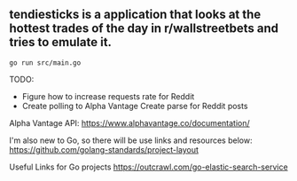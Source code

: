 ## tendiesticks is a application that looks at the hottest trades of the day in r/wallstreetbets and tries to emulate it.


```
go run src/main.go
```


TODO:
* Figure how to increase requests rate for Reddit
* Create polling to Alpha Vantage
Create parse for Reddit posts

Alpha Vantage API: https://www.alphavantage.co/documentation/

I'm also new to Go, so there will be use links and resources below:
https://github.com/golang-standards/project-layout

Useful Links for Go projects
https://outcrawl.com/go-elastic-search-service
